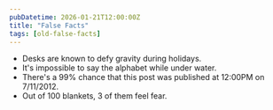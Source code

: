 ```yaml
---
pubDatetime: 2026-01-21T12:00:00Z
title: "False Facts"
tags: [old-false-facts]
---
```


- Desks are known to defy gravity during holidays.
- It's impossible to say the alphabet while under water.
- There's a 99% chance that this post was published at 12:00PM on 7/11/2012.
- Out of 100 blankets, 3 of them feel fear.
